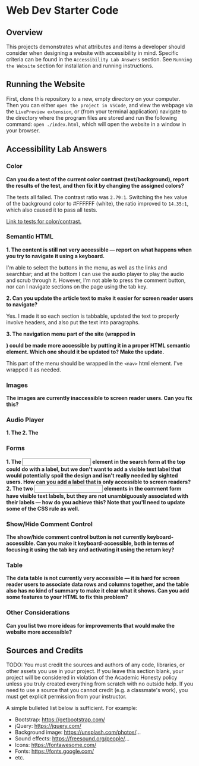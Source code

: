 # Web Dev Starter Code

## Overview

This projects demonstrates what attributes and items a developer should consider when designing a website with accessibility in mind. Specific criteria can be found in the `Accessibility Lab Answers` section. See `Running the Website` section for installation and running instructions.

## Running the Website
First, clone this repository to a new, empty directory on your computer. Then you can either `open the project in VSCode`, and view the webpage via the `LivePreview extension`, or (from your terminal application) navigate to the directory where the program files are stored and run the following command: `open ./index.html`, which will open the website in a window in your browser. 

## Accessibility Lab Answers
### Color
**Can you do a test of the current color contrast (text/background), report the results of the test, and then fix it by changing the assigned colors?**

The tests all failed. The contrast ratio was `2.79:1`. Switching the hex value of the background color to #FFFFFF (white), the ratio improved to `14.35:1`, which also caused it to pass all tests. 

[Link to tests for color/contrast.](https://webaim.org/resources/contrastchecker/)

### Semantic HTML
**1. The content is still not very accessible — report on what happens when you try to navigate it using a keyboard.**

I'm able to select the buttons in the menu, as well as the links and searchbar; and at the bottom I can use the audio player to play the audio and scrub through it. However, I'm not able to press the comment button, nor can I navigate sections on the page using the tab key.

**2. Can you update the article text to make it easier for screen reader users to navigate?**

Yes. I made it so each section is tabbable, updated the text to properly involve headers, and also put the text into paragraphs. 

**3. The navigation menu part of the site (wrapped in <div class="nav"></div>) could be made more accessible by putting it in a proper HTML semantic element. Which one should it be updated to? Make the update.**

This part of the menu should be wrapped in the `<nav>` html element. I've wrapped it as needed.

### Images
**The images are currently inaccessible to screen reader users. Can you fix this?**

### Audio Player
**1. The <audio> player isn't accessible to hearing impaired (deaf) people — can you add some kind of accessible alternative for these users?**
**2. The <audio> player isn't accessible to those using older browsers that don't support HTML audio. How can you allow them to still access the audio?**

### Forms
**1. The <input> element in the search form at the top could do with a label, but we don't want to add a visible text label that would potentially spoil the design and isn't really needed by sighted users. How can you add a label that is only accessible to screen readers?**
**2. The two <input> elements in the comment form have visible text labels, but they are not unambiguously associated with their labels — how do you achieve this? Note that you'll need to update some of the CSS rule as well.**

### Show/Hide Comment Control
**The show/hide comment control button is not currently keyboard-accessible. Can you make it keyboard-accessible, both in terms of focusing it using the tab key and activating it using the return key?**

### Table
**The data table is not currently very accessible — it is hard for screen reader users to associate data rows and columns together, and the table also has no kind of summary to make it clear what it shows. Can you add some features to your HTML to fix this problem?**

### Other Considerations
**Can you list two more ideas for improvements that would make the website more accessible?**


## Sources and Credits

TODO: You must credit the sources and authors of any code, libraries, or other
assets you use in your project. If you leave this section blank, your project
will be considered in violation of the Academic Honesty policy unless you truly
created everything from scratch with no outside help. If you need to use a
source that you cannot credit (e.g. a classmate's work), you must get explicit
permission from your instructor.

A simple bulleted list below is sufficient. For example:

- Bootstrap: https://getbootstrap.com/
- jQuery: https://jquery.com/
- Background image: https://unsplash.com/photos/...
- Sound effects: https://freesound.org/people/...
- Icons: https://fontawesome.com/
- Fonts: https://fonts.google.com/
- etc.
